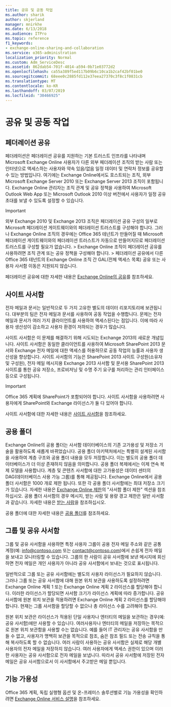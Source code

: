 ```yaml
---
title: 공유 및 공동 작업
ms.author: sharik
author: skjerland
manager: mnirkhe
ms.date: 6/13/2018
ms.audience: ITPro
ms.topic: reference
f1_keywords:
- exchange-online-sharing-and-collaboration
ms.service: o365-administration
localization_priority: Normal
ms.custom: Adm_ServiceDesc
ms.assetid: 862dab54-701f-4014-a594-0b71e03772d2
ms.openlocfilehash: ca55a389f5ed117b09b6c10ca1b2caf42bf01be0
ms.sourcegitcommit: 68eee0c2885fd112e37eea27370c3f8c1f0831cb
ms.translationtype: MT
ms.contentlocale: ko-KR
ms.lasthandoff: 03/07/2019
ms.locfileid: "30466925"
---
```

# <a name="sharing-and-collaboration"></a>공유 및 공동 작업

## <a name="federated-sharing"></a>페더레이션 공유

페더레이션은 페더레이션 공유를 지원하는 기본 트러스트 인프라를 나타내며 Microsoft Exchange Online 사용자가 다른 외부 페더레이션 조직의 받는 사람 또는 인터넷으로 액세스하는 사용자와 약속 있음/없음 일정 데이터 및 연락처 정보를 공유할 수 있는 방법입니다. 여기에는 Exchange Online에서도 호스트되는 조직, 외부 Microsoft Exchange Server 2010 또는 Exchange Server 2013 조직이 포함됩니다. Exchange Online 관리자는 조직 관계 및 공유 정책을 사용하여 Microsoft Outlook Web App 또는 Microsoft Outlook 2010 이상 버전에서 사용자가 일정 공유 초대를 보낼 수 있도록 설정할 수 있습니다.
  
> [!IMPORTANT]
>  외부 Exchange 2010 및 Exchange 2013 조직은 페더레이션 공유 구성의 일부로 Microsoft 페더레이션 게이트웨이와의 페더레이션 트러스트를 구성해야 합니다. 그러나 Exchange Online 조직의 경우에는 Office 365 테넌트가 만들어질 때 Microsoft 페더레이션 게이트웨이와의 페더레이션 트러스트가 자동으로 만들어지므로 페더레이션 트러스트를 구성할 필요가 없습니다. >  Exchange Online 조직이 페더레이션 공유를 사용하려면 조직 관계 또는 공유 정책을 구성해야 합니다. >  페더레이션 공유에서 다른 Office 365 테넌트의 Exchange Online 조직 간 GAL(전체 액세스 목록) 공유 또는 사용자 사서함 이동은 지원되지 않습니다. 
  
페더레이션 공유에 대한 자세한 내용은 [Exchange Online의 공유](https://go.microsoft.com/fwlink/p/?LinkId=271774)를 참조하세요.
  
## <a name="site-mailboxes"></a>사이트 사서함

전자 메일과 문서는 일반적으로 두 가지 고유한 별도의 데이터 리포지토리에 보관됩니다. 대부분의 팀은 전자 메일과 문서를 사용하여 공동 작업을 수행합니다. 문제는 전자 메일과 문서가 여러 가지 클라이언트를 사용하여 액세스된다는 점입니다. 이에 따라 사용자 생산성이 감소하고 사용자 환경이 저하되는 경우가 많습니다.
  
사이트 사서함은 이 문제를 해결하기 위해 시도되는 Exchange 2013의 새로운 개념입니다. 사이트 사서함은 동일한 클라이언트를 사용하여 Microsoft SharePoint 2013 문서와 Exchange 전자 메일에 대한 액세스를 허용하므로 공동 작업의 능률과 사용자 생산성을 향상합니다. 사이트 사서함의 기능은 SharePoint 2013 사이트 구성원(소유자 및 구성원), 전자 메일 메시지용 Exchange 2013 사서함 및 문서용 SharePoint 2013 사이트를 통한 공유 저장소, 프로비저닝 및 수명 주기 요구를 처리하는 관리 인터페이스 등으로 구성됩니다.
  
> [!IMPORTANT]
> Office 365 계획에 SharePoint가 포함되어야 합니다. 사이트 사서함을 사용하려면 사용자에게 SharePoint와 Exchange 라이선스가 둘 다 있어야 합니다. 
  
사이트 사서함에 대한 자세한 내용은 [사이트 사서함](https://go.microsoft.com/fwlink/p/?LinkId=271789)을 참조하세요.
  
## <a name="public-folders"></a>공용 폴더

Exchange Online의 공용 폴더는 사서함 데이터베이스의 기존 고가용성 및 저장소 기술을 활용하도록 새롭게 바뀌었습니다. 공용 폴더 아키텍처에서는 특별히 설계된 사서함을 사용하여 계층 구조와 공용 폴더 내용을 모두 저장합니다. 이는 별도의 공용 폴더 데이터베이스가 더 이상 존재하지 않음을 의미합니다. 공용 폴더 복제에서는 이제 연속 복제 모델을 사용합니다. 계층 및 콘텐츠 사서함에 대한 고가용성은 데이터 센터의 DAG(데이터베이스 사용 가능 그룹)를 통해 제공됩니다. Exchange Online에서 공용 폴더 사서함은 1000 개로 제한 됩니다. 또한 각 공용 폴더 사서함에는 최대 저장소 크기가 있습니다. 자세한 내용은 [Exchange Online 제한](exchange-online-limits.md)의 "사서함 폴더 제한" 섹션을 참조하십시오. 공용 폴더 사서함의 경우 메시지, 받는 사람 및 용량 경고 제한은 일반 사서함과 같습니다. 자세한 내용은 [받는 사람](recipients.md)을 참조하십시오. 
  
공용 폴더에 대한 자세한 내용은 [공용 폴더](https://go.microsoft.com/fwlink/p/?LinkId=271790)를 참조하세요.
  
## <a name="group-and-shared-mailboxes"></a>그룹 및 공유 사서함

그룹 및 공유 사서함을 사용하면 특정 사용자 그룹이 공용 전자 메일 주소와 같은 공통 계정(예: info@contoso.com 또는 contact@contoso.com)에서 손쉽게 전자 메일을 보내고 모니터링할 수 있습니다. 그룹의 한 사람이 공유 사서함에 보낸 메시지에 회신하면 전자 메일은 개인 사용자가 아니라 공유 사서함에서 보내는 것으로 표시됩니다.
  
일반적으로 그룹 또는 공유 사서함에는 별도의 사용자 라이선스가 필요하지 않습니다. 그러나 그룹 또는 공유 사서함에 대해 원본 위치 보관을 사용하도록 설정하려면 Exchange Online 계획 1 또는 Exchange Online 계획 2 라이선스를 할당해야 합니다. 이러한 라이선스가 할당되면 사서함 크기가 라이선스 계획에 따라 증가합니다. 공유 사서함에 원본 위치 보관을 적용하려면 Exchange Online 계획 2 라이선스를 할당해야 합니다. 현재는 그룹 사서함을 할당할 수 없으나 총 라이선스 수를 고려해야 합니다.
  
원본 위치 보관은 라이선스가 적용된 단일 사용자나 엔터티의 메일을 보관하는 경우(예: 공유 사서함)에만 사용할 수 있습니다. 여러사용자나 엔터티의 메일을 저장하는 목적으로 원본 위치 보관함을 사용할 수는 없습니다. 예를 들어 IT 관리자는 공유 사서함을 만들 수 없고, 사용자가 명백히 보관을 목적으로 참조, 숨은 참조 필드 또는 전송 규칙을 통해 복사하도록 할 수 없습니다. 여러 사람이 사용하는 공유 사서함은 실제로 해당 개별 사용자의 전자 메일을 저장하지 않습니다. 여러 사용자에게 액세스 권한이 있으며 이러한 사용자는 공유 사서함으로 전자 메일을 보냅니다. 따라서 공유 사서함에 저장된 전자 메일은 공유 사서함으로서 이 사서함에서 주고받은 메일 뿐입니다.
  
## <a name="feature-availability"></a>기능 가용성

Office 365 계획, 독립 실행형 옵션 및 온-프레미스 솔루션별로 기능 가용성을 확인하려면 [Exchange Online 서비스 설명](exchange-online-service-description.md)을 참조하세요.
  

